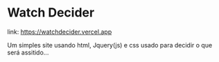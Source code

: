 # Watch Decider

link: https://watchdecider.vercel.app

Um simples site usando html, Jquery(js) e css usado para decidir o que será assitido...
